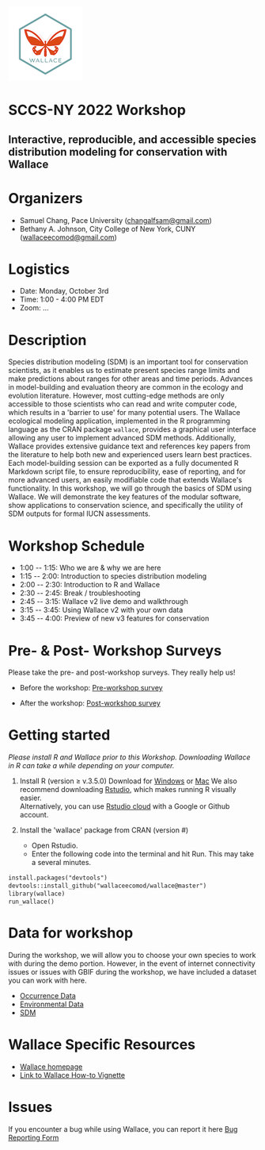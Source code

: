 ![](logo.png)

# SCCS-NY 2022 Workshop 

## Interactive, reproducible, and accessible species distribution modeling for conservation with Wallace

# Organizers

-   Samuel Chang, Pace University (changalfsam@gmail.com)
-   Bethany A. Johnson, City College of New York, CUNY (wallaceecomod@gmail.com)

# Logistics

-   Date: Monday, October 3rd
-   Time: 1:00 - 4:00 PM EDT
-   Zoom: ...

# Description

Species distribution modeling (SDM) is an important tool for conservation scientists, as it enables us to estimate present species range limits and make predictions about ranges for other areas and time periods. Advances in model-building and evaluation theory are common in the ecology and evolution literature. However, most cutting-edge methods are only accessible to those scientists who can read and write computer code, which results in a 'barrier to use' for many potential users. The Wallace ecological modeling application, implemented in the R programming language as the CRAN package `wallace`, provides a graphical user interface allowing any user to implement advanced SDM methods. Additionally, Wallace provides extensive guidance text and references key papers from the literature to help both new and experienced users learn best practices. Each model-building session can be exported as a fully documented R Markdown script file, to ensure reproducibility, ease of reporting, and for more advanced users, an easily modifiable code that extends Wallace's functionality. In this workshop, we will go through the basics of SDM using Wallace. We will demonstrate the key features of the modular software, show applications to conservation science, and specifically the utility of SDM outputs for formal IUCN assessments.

# Workshop Schedule

-   1:00 -- 1:15: Who we are & why we are here
-   1:15 -- 2:00: Introduction to species distribution modeling
-   2:00 -- 2:30: Introduction to R and Wallace
-   2:30 -- 2:45: Break / troubleshooting
-   2:45 -- 3:15: Wallace v2 live demo and walkthrough
-   3:15 -- 3:45: Using Wallace v2 with your own data
-   3:45 -- 4:00: Preview of new v3 features for conservation

# Pre- & Post- Workshop Surveys

Please take the pre- and post-workshop surveys. They really help us!

-   Before the workshop: <a href="https://forms.gle/4X7vY9yRSoLHZnkB6" target="_blank">Pre-workshop survey</a>

-   After the workshop: <a href="https://forms.gle/BoRWuHBQW1zg2tjK8" target="_blank">Post-workshop survey</a>

# Getting started

*Please install R and Wallace prior to this Workshop. Downloading Wallace in R can take a while depending on your computer.*

1.  Install R (version ≥ v.3.5.0) Download for <a href="https://cran.r-project.org/bin/windows/base/" target="_blank">Windows</a> or <a href="https://cran.r-project.org/bin/macosx/" target="_blank">Mac</a> We also recommend downloading <a href="https://www.rstudio.com/products/rstudio/download/#download" target="_blank">Rstudio</a>, which makes running R visually easier.\
    Alternatively, you can use <a href="https://rstudio.cloud/" target="_blank">Rstudio cloud</a> with a Google or Github account.

2.  Install the 'wallace' package from CRAN (version \#)

    -   Open Rstudio.
    -   Enter the following code into the terminal and hit Run.
This may take a several minutes.  

```
install.packages("devtools")  
devtools::install_github("wallaceecomod/wallace@master")  
library(wallace)  
run_wallace()  
```

# Data for workshop
During the workshop, we will allow you to choose your own species to work with during the demo portion. However, in the event of internet connectivity issues or issues with GBIF during the workshop, we have included a dataset you can work with here.

- <a href="" target="_blank">Occurrence Data</a>
- <a href="" target="_blank">Environmental Data</a>
- <a href="" target="_blank">SDM</a>

# Wallace Specific Resources

-   <a href="https://wallaceecomod.github.io/" target="_blank">Wallace homepage</a>
-   <a href="https://wallaceecomod.github.io/wallace/articles/tutorial-v2.html" target="_blank">Link to Wallace How-to Vignette</a>

# Issues

If you encounter a bug while using Wallace, you can report it here <a href="https://forms.gle/QWbPup6FxNZTqzjY6" target="_blank">Bug Reporting Form</a>


